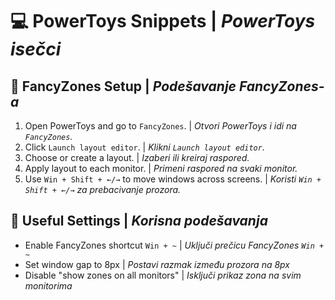 # 💻 PowerToys Snippets | _PowerToys isečci_

## 🧱 FancyZones Setup | _Podešavanje FancyZones-a_
1. Open PowerToys and go to `FancyZones`. | _Otvori PowerToys i idi na `FancyZones`._
2. Click `Launch layout editor`. | _Klikni `Launch layout editor`._
3. Choose or create a layout. | _Izaberi ili kreiraj raspored._
4. Apply layout to each monitor. | _Primeni raspored na svaki monitor._
5. Use `Win + Shift + ←/→` to move windows across screens. | _Koristi `Win + Shift + ←/→` za prebacivanje prozora._

## 🧭 Useful Settings | _Korisna podešavanja_
- Enable FancyZones shortcut `Win + ~` | _Uključi prečicu FancyZones `Win + ~`_
- Set window gap to 8px | _Postavi razmak između prozora na 8px_
- Disable "show zones on all monitors" | _Isključi prikaz zona na svim monitorima_
